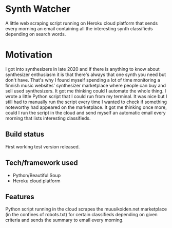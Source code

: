 # Synth Watcher
A little web scraping script running on Heroku cloud platform that sends every morning an email containing all the interesting synth classifieds depending on search words.

# Motivation
I got into synthesizers in late 2020 and if there is anything to know about synthesizer enthusiasm it is that there's always that one synth you need but don't have. That's why I found myself spending a lot of time monitoring a finnish music websites' synthesizer marketplace where people can buy and sell used synthesizers. It got me thinking could I automate the whole thing. I wrote a little Python script that I could run from my terminal. It was nice but I still had to manually run the script every time I wanted to check if something noteworthy had appeared on the marketplace. It got me thinking once more, could I run the script in the cloud and send myself an automatic email every morning that lists interesting classifieds.

## Build status
First working test version released.

## Tech/framework used
- Python/Beautiful Soup
- Heroku cloud platform

## Features
Python script running in the cloud scrapes the muusikoiden.net marketplace (in the confines of robots.txt) for certain classifieds depending on given criteria and sends the summary to email every morning.
